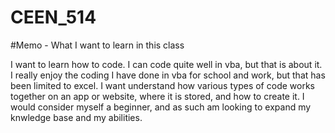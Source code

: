 # CEEN_514

#Memo - What I want to learn in this class

I want to learn how to code. I can code quite well in vba, but that is about it. I really enjoy the coding I have done in vba for school and work, but that has been limited to excel. I want understand how various types of code works together on an app or website, where it is stored, and how to create it. I would consider myself a beginner, and as such am looking to expand my knwledge base and my abilities.
